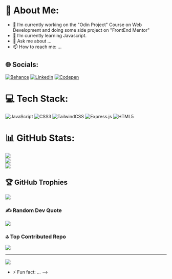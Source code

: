 # 💫 About Me:
- 🔭 I’m currently working on the "Odin Project" Course on Web Development and doing some side project on "FrontEnd Mentor"
- 🌱 I’m currently learning Javascript.
- 💬 Ask me about ...
- 📫 How to reach me: ...


## 🌐 Socials:
[![Behance](https://img.shields.io/badge/Behance-1769ff?logo=behance&logoColor=white)](https://behance.net/Ryusaem) [![LinkedIn](https://img.shields.io/badge/LinkedIn-%230077B5.svg?logo=linkedin&logoColor=white)](https://linkedin.com/in/sambath-meas) [![Codepen](https://img.shields.io/badge/Codepen-000000?style=for-the-badge&logo=codepen&logoColor=white)](https://codepen.io/Ryusaem) 

# 💻 Tech Stack:
![JavaScript](https://img.shields.io/badge/javascript-%23323330.svg?style=for-the-badge&logo=javascript&logoColor=%23F7DF1E) ![CSS3](https://img.shields.io/badge/css3-%231572B6.svg?style=for-the-badge&logo=css3&logoColor=white) ![TailwindCSS](https://img.shields.io/badge/tailwindcss-%2338B2AC.svg?style=for-the-badge&logo=tailwind-css&logoColor=white) ![Express.js](https://img.shields.io/badge/express.js-%23404d59.svg?style=for-the-badge&logo=express&logoColor=%2361DAFB) ![HTML5](https://img.shields.io/badge/html5-%23E34F26.svg?style=for-the-badge&logo=html5&logoColor=white)
# 📊 GitHub Stats:
![](https://github-readme-stats.vercel.app/api?username=Ryusaem&theme=dracula&hide_border=false&include_all_commits=false&count_private=true)<br/>
![](https://github-readme-streak-stats.herokuapp.com/?user=Ryusaem&theme=dracula&hide_border=false)<br/>
![](https://github-readme-stats.vercel.app/api/top-langs/?username=Ryusaem&theme=dracula&hide_border=false&include_all_commits=false&count_private=true&layout=compact)

## 🏆 GitHub Trophies
![](https://github-profile-trophy.vercel.app/?username=Ryusaem&theme=dracula&no-frame=false&no-bg=false&margin-w=4)

### ✍️ Random Dev Quote
![](https://quotes-github-readme.vercel.app/api?type=horizontal&theme=radical)

### 🔝 Top Contributed Repo
![](https://github-contributor-stats.vercel.app/api?username=Ryusaem&limit=5&theme=dracula&combine_all_yearly_contributions=true)

---
[![](https://visitcount.itsvg.in/api?id=Ryusaem&icon=0&color=0)](https://visitcount.itsvg.in)
- ⚡ Fun fact: ...
-->
